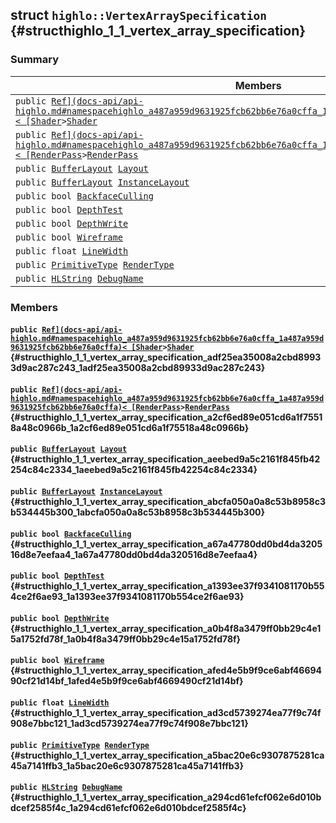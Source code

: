 ## struct `highlo::VertexArraySpecification` {#structhighlo_1_1_vertex_array_specification}

### Summary

 Members                        | Descriptions                                
--------------------------------|---------------------------------------------
`public `[`Ref](docs-api/api-highlo.md#namespacehighlo_a487a959d9631925fcb62bb6e76a0cffa_1a487a959d9631925fcb62bb6e76a0cffa)< [Shader`](docs-api/api-highlo--Shader.md#classhighlo_1_1_shader)` > `[`Shader`](#structhighlo_1_1_vertex_array_specification_adf25ea35008a2cbd89933d9ac287c243_1adf25ea35008a2cbd89933d9ac287c243) | 
`public `[`Ref](docs-api/api-highlo.md#namespacehighlo_a487a959d9631925fcb62bb6e76a0cffa_1a487a959d9631925fcb62bb6e76a0cffa)< [RenderPass`](docs-api/api-highlo--RenderPass.md#classhighlo_1_1_render_pass)` > `[`RenderPass`](#structhighlo_1_1_vertex_array_specification_a2cf6ed89e051cd6a1f75518a48c0966b_1a2cf6ed89e051cd6a1f75518a48c0966b) | 
`public `[`BufferLayout`](docs-api/api-highlo--BufferLayout.md#classhighlo_1_1_buffer_layout)` `[`Layout`](#structhighlo_1_1_vertex_array_specification_aeebed9a5c2161f845fb42254c84c2334_1aeebed9a5c2161f845fb42254c84c2334) | 
`public `[`BufferLayout`](docs-api/api-highlo--BufferLayout.md#classhighlo_1_1_buffer_layout)` `[`InstanceLayout`](#structhighlo_1_1_vertex_array_specification_abcfa050a0a8c53b8958c3b534445b300_1abcfa050a0a8c53b8958c3b534445b300) | 
`public bool `[`BackfaceCulling`](#structhighlo_1_1_vertex_array_specification_a67a47780dd0bd4da320516d8e7eefaa4_1a67a47780dd0bd4da320516d8e7eefaa4) | 
`public bool `[`DepthTest`](#structhighlo_1_1_vertex_array_specification_a1393ee37f9341081170b554ce2f6ae93_1a1393ee37f9341081170b554ce2f6ae93) | 
`public bool `[`DepthWrite`](#structhighlo_1_1_vertex_array_specification_a0b4f8a3479ff0bb29c4e15a1752fd78f_1a0b4f8a3479ff0bb29c4e15a1752fd78f) | 
`public bool `[`Wireframe`](#structhighlo_1_1_vertex_array_specification_afed4e5b9f9ce6abf4669490cf21d14bf_1afed4e5b9f9ce6abf4669490cf21d14bf) | 
`public float `[`LineWidth`](#structhighlo_1_1_vertex_array_specification_ad3cd5739274ea77f9c74f908e7bbc121_1ad3cd5739274ea77f9c74f908e7bbc121) | 
`public `[`PrimitiveType`](docs-api/api-highlo.md#namespacehighlo_a9460871eec11fa1299c7cedf30c16fb6_1a9460871eec11fa1299c7cedf30c16fb6)` `[`RenderType`](#structhighlo_1_1_vertex_array_specification_a5bac20e6c9307875281ca45a7141ffb3_1a5bac20e6c9307875281ca45a7141ffb3) | 
`public `[`HLString`](docs-api/api-highlo.md#namespacehighlo_aae9b5b2474b992680f5555779f4bd538_1aae9b5b2474b992680f5555779f4bd538)` `[`DebugName`](#structhighlo_1_1_vertex_array_specification_a294cd61efcf062e6d010bdcef2585f4c_1a294cd61efcf062e6d010bdcef2585f4c) | 

### Members

#### `public `[`Ref](docs-api/api-highlo.md#namespacehighlo_a487a959d9631925fcb62bb6e76a0cffa_1a487a959d9631925fcb62bb6e76a0cffa)< [Shader`](docs-api/api-highlo--Shader.md#classhighlo_1_1_shader)` > `[`Shader`](#structhighlo_1_1_vertex_array_specification_adf25ea35008a2cbd89933d9ac287c243_1adf25ea35008a2cbd89933d9ac287c243) {#structhighlo_1_1_vertex_array_specification_adf25ea35008a2cbd89933d9ac287c243_1adf25ea35008a2cbd89933d9ac287c243}

#### `public `[`Ref](docs-api/api-highlo.md#namespacehighlo_a487a959d9631925fcb62bb6e76a0cffa_1a487a959d9631925fcb62bb6e76a0cffa)< [RenderPass`](docs-api/api-highlo--RenderPass.md#classhighlo_1_1_render_pass)` > `[`RenderPass`](#structhighlo_1_1_vertex_array_specification_a2cf6ed89e051cd6a1f75518a48c0966b_1a2cf6ed89e051cd6a1f75518a48c0966b) {#structhighlo_1_1_vertex_array_specification_a2cf6ed89e051cd6a1f75518a48c0966b_1a2cf6ed89e051cd6a1f75518a48c0966b}

#### `public `[`BufferLayout`](docs-api/api-highlo--BufferLayout.md#classhighlo_1_1_buffer_layout)` `[`Layout`](#structhighlo_1_1_vertex_array_specification_aeebed9a5c2161f845fb42254c84c2334_1aeebed9a5c2161f845fb42254c84c2334) {#structhighlo_1_1_vertex_array_specification_aeebed9a5c2161f845fb42254c84c2334_1aeebed9a5c2161f845fb42254c84c2334}

#### `public `[`BufferLayout`](docs-api/api-highlo--BufferLayout.md#classhighlo_1_1_buffer_layout)` `[`InstanceLayout`](#structhighlo_1_1_vertex_array_specification_abcfa050a0a8c53b8958c3b534445b300_1abcfa050a0a8c53b8958c3b534445b300) {#structhighlo_1_1_vertex_array_specification_abcfa050a0a8c53b8958c3b534445b300_1abcfa050a0a8c53b8958c3b534445b300}

#### `public bool `[`BackfaceCulling`](#structhighlo_1_1_vertex_array_specification_a67a47780dd0bd4da320516d8e7eefaa4_1a67a47780dd0bd4da320516d8e7eefaa4) {#structhighlo_1_1_vertex_array_specification_a67a47780dd0bd4da320516d8e7eefaa4_1a67a47780dd0bd4da320516d8e7eefaa4}

#### `public bool `[`DepthTest`](#structhighlo_1_1_vertex_array_specification_a1393ee37f9341081170b554ce2f6ae93_1a1393ee37f9341081170b554ce2f6ae93) {#structhighlo_1_1_vertex_array_specification_a1393ee37f9341081170b554ce2f6ae93_1a1393ee37f9341081170b554ce2f6ae93}

#### `public bool `[`DepthWrite`](#structhighlo_1_1_vertex_array_specification_a0b4f8a3479ff0bb29c4e15a1752fd78f_1a0b4f8a3479ff0bb29c4e15a1752fd78f) {#structhighlo_1_1_vertex_array_specification_a0b4f8a3479ff0bb29c4e15a1752fd78f_1a0b4f8a3479ff0bb29c4e15a1752fd78f}

#### `public bool `[`Wireframe`](#structhighlo_1_1_vertex_array_specification_afed4e5b9f9ce6abf4669490cf21d14bf_1afed4e5b9f9ce6abf4669490cf21d14bf) {#structhighlo_1_1_vertex_array_specification_afed4e5b9f9ce6abf4669490cf21d14bf_1afed4e5b9f9ce6abf4669490cf21d14bf}

#### `public float `[`LineWidth`](#structhighlo_1_1_vertex_array_specification_ad3cd5739274ea77f9c74f908e7bbc121_1ad3cd5739274ea77f9c74f908e7bbc121) {#structhighlo_1_1_vertex_array_specification_ad3cd5739274ea77f9c74f908e7bbc121_1ad3cd5739274ea77f9c74f908e7bbc121}

#### `public `[`PrimitiveType`](docs-api/api-highlo.md#namespacehighlo_a9460871eec11fa1299c7cedf30c16fb6_1a9460871eec11fa1299c7cedf30c16fb6)` `[`RenderType`](#structhighlo_1_1_vertex_array_specification_a5bac20e6c9307875281ca45a7141ffb3_1a5bac20e6c9307875281ca45a7141ffb3) {#structhighlo_1_1_vertex_array_specification_a5bac20e6c9307875281ca45a7141ffb3_1a5bac20e6c9307875281ca45a7141ffb3}

#### `public `[`HLString`](docs-api/api-highlo.md#namespacehighlo_aae9b5b2474b992680f5555779f4bd538_1aae9b5b2474b992680f5555779f4bd538)` `[`DebugName`](#structhighlo_1_1_vertex_array_specification_a294cd61efcf062e6d010bdcef2585f4c_1a294cd61efcf062e6d010bdcef2585f4c) {#structhighlo_1_1_vertex_array_specification_a294cd61efcf062e6d010bdcef2585f4c_1a294cd61efcf062e6d010bdcef2585f4c}

